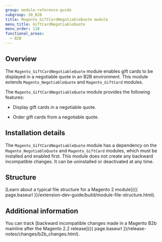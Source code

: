 ```yaml
---
group: module-reference-guide
subgroup: 30_B2B
title: Magento_GiftCardNegotiableQuote module
menu_title: GiftCardNegotiableQuote
menu_order: 110
functional_areas:
  - B2B
---
```


## Overview

The `Magento_GiftCardNegotiableQuote` module enables gift cards to be displayed in a negotiable quote in an B2B environment. This module extends `Magento_NegotiableQuote` and `Magento_GiftCard` modules.

The `Magento_GiftCardNegotiableQuote` module provides the following features:

*  Display gift cards in a negotiable quote.

*  Order gift cards from a negotiable quote.

## Installation details

The `Magento_GiftCardNegotiableQuote` module has a dependency on the `Magento_NegotiableQuote` and `Magento_GiftCard` modules, which must be installed and enabled first. This module does not create any backward incompatible changes. It can be uninstalled or deactivated at any time.

## Structure

[Learn about a typical file structure for a Magento 2 module]({{ page.baseurl }}/extension-dev-guide/build/module-file-structure.html).

## Additional information

You can track [backward incompatible changes made in a Magento B2b mainline after the Magento 2.2 release]({{ page.baseurl }}/release-notes/changes/b2b_changes.html).
